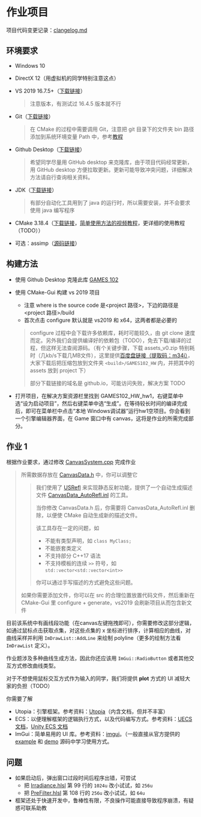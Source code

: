 # 作业项目

项目代码变更记录：[clangelog.md](clangelog.md) 

## 环境要求

- Windows 10

- DirectX 12（用虚拟机的同学特别注意这点）

- VS 2019 16.7.5+（[下载链接](https://visualstudio.microsoft.com/zh-hans/vs/)）

  > 注意版本，有测试过 16.4.5 版本就不行

- Git（[下载链接](http://www.baidu.com/link?url=w93HUZZENOzPu-A7xAN5UzU0Rnd4gDpZDm5W6hhImQVTIgn9Zfzd33QN4vAt-sWj)）

  > 在 CMake 的过程中需要调用 Git，注意把 git 目录下的文件夹 bin 路径添加到系统环境变量 Path 中，参考[教程](https://www.cnblogs.com/-mrl/p/11246666.html) 

- Github Desktop（[下载链接](https://desktop.github.com/)）

  > 希望同学尽量用 GitHub desktop 来克隆库，由于项目代码经常更新，用 GitHub desktop 方便拉取更新。更新可能导致冲突问题，详细解决方法请自行查询相关资料。

- JDK（[下载链接](https://www.oracle.com/java/technologies/javase/javase-jdk8-downloads.html)）

  > 有部分自动化工具用到了 java 的运行时，所以需要安装，并不会要求使用 java 编写程序

- CMake 3.18.4（[下载链接](https://cmake.org/download/)，[简单使用方法的视频教程](https://www.bilibili.com/video/BV1Z7411z78n)，更详细的使用教程（TODO））

- 可选：assimp（[源码链接](https://github.com/assimp/assimp)）

## 构建方法

- 使用 Github Desktop 克隆此库 [GAMES 102](https://github.com/Ubpa/GAMES102) 

- 使用 CMake-Gui 构建 vs 2019 项目

  - 注意 where is the source code 是<project 路径>，下边的路径是 <project 路径>/build
  - 首次点击 configure 默认就是 vs2019 和 x64，这两者都是必要的

  > configure 过程中会下载许多依赖库，耗时可能较久，由 git clone 速度而定。另外我们会提供编译好的依赖包（TODO），免去下载/编译的过程，但这样无法查阅源码。（有个关键步骤，下载 assets_v0.zip 特别耗时（几kb/s下载几MB文件），这里提供[百度盘链接（提取码：m34i）](https://pan.baidu.com/s/11kuet_KtIvQ9MpbCM-0Jqw)，大家下载后把压缩包放到文件夹 `<build>/GAMES102_HW` 内，并把其中的assets 放到 project 下）
  >
  > 部分下载链接的域名是 github.io，可能访问失败，解决方案 TODO

- 打开项目，在解决方案资源栏里找到 GAMES102_HW_hw1，右键菜单中选“设为启动项目”，然后右键菜单中选“生成”。在等待较长时间的编译完成后，即可在菜单栏中点击“本地 Windows调试器”运行hw1空项目。你会看到一个引擎编辑器界面，在 Game 窗口中有 canvas，这将是作业的所需完成部分。

## 作业 1

根据作业要求，通过修改 [CanvasSystem.cpp](src/hw1/Systems/CanvasSystem.cpp) 完成作业

> 所需数据存放在 [CanvasData.h](src/hw1/Components/CanvasData.h) 中，你可以调整它
>
> > 我们使用了 [USRefl](https://github.com/Ubpa/USRefl) 来实现静态反射功能，提供了一个自动生成描述文件 [CanvasData_AutoRefl.inl](src/hw1/Components/details/CanvasData_AutoRefl.inl) 的工具。
> >
> > 当你修改 CanvasData.h 后，你需要将 CanvasData_AutoRefl.inl 删除，以便使 CMake 自动生成新的描述文件。
> >
> > 该工具存在一定的问题，如
> >
> > - 不能有类型声明，如 `class MyClass;` 
> > - 不能嵌套类定义
> > - 不支持部分 C++17 语法
> > - 不支持模板的连续 `>>` 符号，如 `std::vector<std::vector<int>>` 
> >
> > 你可以通过手写描述的方式避免这些问题。
>
> 如果你需要添加文件，你可以在 src 的合理位置放置代码文件，然后重新在 CMake-Gui 里 configure + generate，vs2019 会刷新项目从而包含新文件

目前该系统中有画线段功能（在canvas左键拖拽即可），你需要修改这部分逻辑，如通过鼠标点击获取点集，对这些点集的 x 坐标进行排序，计算相应的曲线，对曲线采样并利用 `ImDrawList::AddLine` 来绘制 polyline（更多的绘制方法看 `ImDrawList` 定义）。

作业题涉及多种曲线生成方法，因此你还应该用 `ImGui::RadioButton` 或者其他交互方式修改曲线类型。

对于不想使用鼠标交互方式作为输入的同学，我们将提供 **plot** 方式的 UI 减轻大家的负担（TODO）

你需要了解

- Utopia：引擎框架。参考资料：[Utopia](https://github.com/Ubpa/Utopia)（内含文档，但并不丰富）
- ECS：以便理解框架的逻辑执行方式，以及代码编写方式。参考资料：[UECS 文档](https://github.com/Ubpa/UECS)，[Unity ECS 文档](https://docs.unity3d.com/Packages/com.unity.entities@0.14/index.html) 
- ImGui：简单易用的 UI 库。参考资料：[imgui](https://github.com/ocornut/imgui)。（一般直接从官方提供的 [example](https://github.com/ocornut/imgui#demo) 和 [demo](https://github.com/ocornut/imgui/blob/master/imgui_demo.cpp) 源码中学习使用方式。

## 问题

- 如果启动后，弹出窗口过段时间后程序出错，可尝试
  - 把 [Irradiance.hlsl](assets/shaders/Irradiance.hlsl) 第 99 行的 `1024u` 改小试试，如 `256u` 
  - 把 [PreFilter.hlsl](assets/shaders/PreFilter.hlsl) 第 108 行的 `256u` 改小试试，如 `64u` 
- 框架还处于快速开发中，鲁棒性有限，不良操作可能直接导致程序崩溃，有疑惑可联系助教

